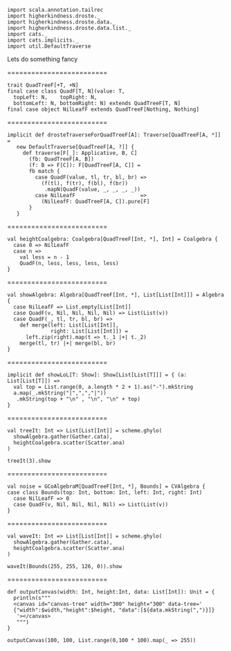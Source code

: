 ```tut:invisible
import scala.annotation.tailrec
import higherkindness.droste._
import higherkindness.droste.data._
import higherkindness.droste.data.list._
import cats._
import cats.implicits._
import util.DefaultTraverse
```
Lets do something fancy

=========================

```tut:book
trait QuadTreeF[+T, +N]
final case class QuadF[T, N](value: T,
  topLeft: N,    topRight: N,
  bottomLeft: N, bottomRight: N) extends QuadTreeF[T, N]
final case object NilLeafF extends QuadTreeF[Nothing, Nothing]
```

=========================

```tut:book:silent
implicit def drosteTraverseForQuadTreeF[A]: Traverse[QuadTreeF[A, *]] =
   new DefaultTraverse[QuadTreeF[A, ?]] {
     def traverse[F[_]: Applicative, B, C]
       (fb: QuadTreeF[A, B])
       (f: B => F[C]): F[QuadTreeF[A, C]] =
       fb match {
         case QuadF(value, tl, tr, bl, br) =>
           (f(tl), f(tr), f(bl), f(br))
            .mapN(QuadF(value, _, _, _, _))
         case NilLeafF                     =>
           (NilLeafF: QuadTreeF[A, C]).pure[F]
       }
   }
```

=========================

```tut:book
val heightCoalgebra: Coalgebra[QuadTreeF[Int, *], Int] = Coalgebra {
  case 0 => NilLeafF
  case n =>
    val less = n - 1
    QuadF(n, less, less, less, less)
}
```

=========================

```tut:book:silent
val showAlgebra: Algebra[QuadTreeF[Int, *], List[List[Int]]] = Algebra {
  case NilLeafF => List.empty[List[Int]]
  case QuadF(v, Nil, Nil, Nil, Nil) => List(List(v))
  case QuadF(_, tl, tr, bl, br) =>
    def merge(left: List[List[Int]],
              right: List[List[Int]]) =
      left.zip(right).map(t => t._1 |+| t._2)
    merge(tl, tr) |+| merge(bl, br)
}
```

=========================

```tut:book
implicit def showLoL[T: Show]: Show[List[List[T]]] = { (a: List[List[T]]) =>
  val top = List.range(0, a.length * 2 + 1).as("-").mkString
  a.map(_.mkString("|",",","|"))
   .mkString(top + "\n" , "\n", "\n" + top)
}
```

=========================

```tut:book
val treeIt: Int => List[List[Int]] = scheme.ghylo(
  showAlgebra.gather(Gather.cata),
  heightCoalgebra.scatter(Scatter.ana)
)

treeIt(3).show
```
<!-- .element: class="stretch" -->

=========================

```tut:book
val noise = GCoAlgebraM[QuadTreeF[Int, *], Bounds] = CVAlgebra {
case class Bounds(top: Int, bottom: Int, left: Int, right: Int)
  case NilLeafF => 0
  case QuadF(v, Nil, Nil, Nil, Nil) => List(List(v))
}
```
<!-- .element: class="stretch" -->

=========================

```tut:book
val waveIt: Int => List[List[Int]] = scheme.ghylo(
  showAlgebra.gather(Gather.cata),
  heightCoalgebra.scatter(Scatter.ana)
)

waveIt(Bounds(255, 255, 126, 0)).show
```
<!-- .element: class="stretch" -->

=========================

```tut:invisible
def outputCanvas(width: Int, height:Int, data: List[Int]): Unit = {
  println(s"""
  <canvas id="canvas-tree" width="300" height="300" data-tree='
  {"width":$width,"height":$height, "data":[${data.mkString(",")}]}
   '></canvas>
   """)
}
```
```tut:passthrough
outputCanvas(100, 100, List.range(0,100 * 100).map(_ => 255))
 ```
